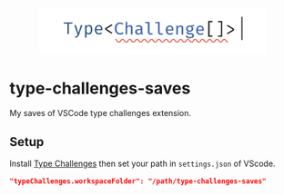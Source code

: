 <p align='center'>
  <a href="https://github.com/type-challenges/type-challenges" target="_blank">
    <img src='./screenshots/logo.svg' width='400'/>
  </a>
</p>

# type-challenges-saves

My saves of VSCode type challenges extension.

## Setup

Install [Type Challenges](https://marketplace.visualstudio.com/items?itemName=YRM.type-challenges) then set your path in `settings.json` of VScode.

```json
"typeChallenges.workspaceFolder": "/path/type-challenges-saves"
```
